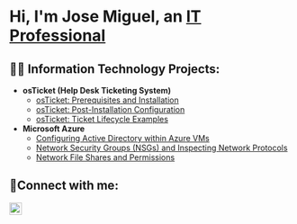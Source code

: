 <h1>Hi, I'm Jose Miguel, an <a href="https://linkedin.com/in/josemiguelnunez">IT Professional</a></h1>

<h2>👨‍💻 Information Technology Projects:</h2>

- <b>osTicket (Help Desk Ticketing System)</b>
  - [osTicket: Prerequisites and Installation](https://github.com/josemiguel-nunez/osticket-prereqs)
  - [osTicket: Post-Installation Configuration](https://github.com/josemiguel-nunez/osTicketPostConfig)
  - [osTicket: Ticket Lifecycle Examples](https://github.com/josemiguel-nunez/osTicketLifeCycle)
- <b>Microsoft Azure</b>
  - [Configuring Active Directory within Azure VMs](https://github.com/josemiguel-nunez/Active-Directory-Configuration-within-Azure-VMs)
  - [Network Security Groups (NSGs) and Inspecting Network Protocols](https://github.com/josemiguel-nunez/Network-Security-Groups-NSGs-and-Inspecting-Network-Protocols)
  - [Network File Shares and Permissions](https://github.com/josemiguel-nunez/Network-File-Shares-and-Permissions)

<h2>🤳Connect with me:</h2>

[<img align="left" alt="Josh | LinkedIn" width="22px" src="https://cdn.jsdelivr.net/npm/simple-icons@v3/icons/linkedin.svg" />][linkedin]

[twitter]: https://twitter.com/Josh
[instagram]: https://www.instagram.com/Josh
[linkedin]: https://linkedin.com/in/josemiguelnunez
